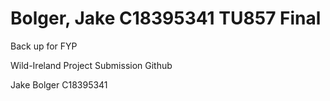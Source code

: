# Bolger, Jake C18395341 TU857 Final
Back up for FYP

Wild-Ireland Project Submission Github

Jake Bolger C18395341
